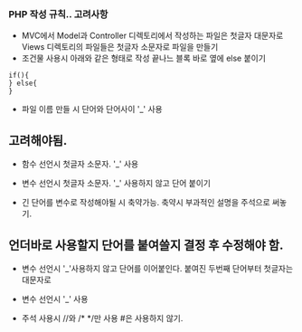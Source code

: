 ### PHP 작성 규칙.. 고려사항

+ MVC에서 Model과 Controller 디렉토리에서 작성하는 파일은 첫글자 대문자로Views 디렉토리의 파일들은 첫글자 소문자로 파일을 만들기
+ 조건물 사용시 아래와 같은 형태로 작성  끝나느 블록 바로 옆에 else 붙이기

~~~~
if(){
} else{
}
~~~~

+ 파일 이름 만들 시 단어와 단어사이 '_' 사용
## 고려해야됨.
+ 함수 선언시 첫글자 소문자. '_' 사용

+ 변수 선언시 첫글자 소문자. '_' 사용하지 않고 단어 붙이기

+ 긴 단어를 변수로 작성해야될 시 축약가능.  축약시 부과적인 설명을 주석으로 써놓기.

## 언더바로 사용할지 단어를 붙여쓸지 결정 후 수정해야 함.
+ 변수 선언시 '_'사용하지 않고 단어를 이어붙인다. 붙여진 두번째 단어부터 첫글자는 대문자로
+ 변수 선언시 '_' 사용


+ 주석 사용시 //와 /* */만 사용 #은 사용하지 않기.



